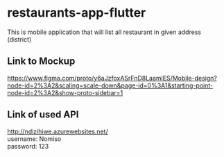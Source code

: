# restaurants-app-flutter
This is mobile application that will list all restaurant in given address (district)

## Link to Mockup
https://www.figma.com/proto/y6aJzfoxASrFnD8LaamlES/Mobile-design?node-id=2%3A2&scaling=scale-down&page-id=0%3A1&starting-point-node-id=2%3A2&show-proto-sidebar=1

## Link of used API
http://ndizihiwe.azurewebsites.net/    
username: Nomiso  
password: 123
